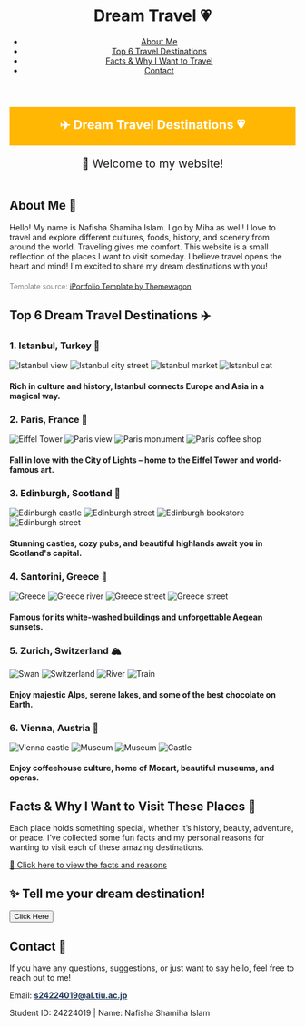 <html lang="en">
<head>
  <meta charset="UTF-8" />
  <meta name="viewport" content="width=device-width, initial-scale=1" />
</head>
<body>
<header class="d-flex justify-content-between align-items-center px-4">
  <h1>Dream Travel 💗</h1>
  <nav>
    <ul class="navbar-nav flex-row gap-4 mb-0">
      <li><a href="#about">About Me</a></li>
      <li><a href="#destinations">Top 6 Travel Destinations</a></li>
      <li><a href="#facts">Facts & Why I Want to Travel</a></li>
	  <li><a href="#contact">Contact</a></li>
    </ul>
  </nav>
</header>
<!-- Yellow top bar -->
<div style="background-color: #ffb703; color: white; padding: 15px 0; text-align: center; font-size: 22px; font-weight: bold;">
  ✈️ Dream Travel Destinations 💗
</div>
<!-- Welcome Message -->
<div id="welcomeMsg" style="text-align:center; font-size: 20px; padding: 20px 0;">
  👋 Welcome to my website!
</div>
<!-- About Me Section -->
<section class="section-box" id="about">
  <h2>About Me 👋</h2>
  <p>Hello! My name is Nafisha Shamiha Islam. I go by Miha as well! I love to travel and explore different cultures, foods, history, and scenery from around the world. Traveling gives me comfort. This website is a small reflection of the places I want to visit someday. I believe travel opens the heart and mind! I'm excited to share my dream destinations with you!</p>
</section>
 <!-- Template Credit -->
  <p style="margin-top: 20px; font-size: 0.9em; color: gray;">
    Template source: 
    <a href="https://themewagon.github.io/iPortfolio/index.html" target="_blank" rel="noopener noreferrer">
      iPortfolio Template by Themewagon
    </a>
  </p>
<!-- Top 6 Destinations Section -->
<section class="section-box" id="destinations">
  <h2>Top 6 Dream Travel Destinations ✈️</h2>
  <div class="destination">
    <h3>1. Istanbul, Turkey 🕌</h3>
    <img src="istanbul1.jpeg" alt="Istanbul view" />
    <img src="istanbul3.jpeg" alt="Istanbul city street" />
    <img src="istanbul2.jpeg" alt="Istanbul market" />
    <img src="istanbul5.jpeg" alt="Istanbul cat" />
    <h4 class="highlight-text">
      Rich in culture and history, Istanbul connects Europe and Asia in a magical way.
    </h4>
  </div>
  <div class="destination">
    <h3>2. Paris, France 🗼</h3>
    <img src="paris1.jpeg" alt="Eiffel Tower" />
    <img src="paris5.jpeg" alt="Paris view" />
    <img src="paris2.jpeg" alt="Paris monument" />
    <img src="paris4.jpeg" alt="Paris coffee shop" />
    <h4 class="highlight-text">
      Fall in love with the City of Lights – home to the Eiffel Tower and world-famous art.
    </h4>
  </div>
  <div class="destination">
    <h3>3. Edinburgh, Scotland 🏰</h3>
    <img src="edinburgh1.jpeg" alt="Edinburgh castle" />
    <img src="edinburgh3.jpeg" alt="Edinburgh street" />
    <img src="edinburgh4.jpeg" alt="Edinburgh bookstore" />
    <img src="edinburgh5.jpeg" alt="Edinburgh street" />
    <h4 class="highlight-text">
      Stunning castles, cozy pubs, and beautiful highlands await you in Scotland's capital.
    </h4>
  </div>
  <div class="destination">
    <h3>4. Santorini, Greece 🌊</h3>
    <img src="greece5.jpeg" alt="Greece" />
    <img src="greece2.jpeg" alt="Greece river" />
    <img src="greece3.jpeg" alt="Greece street" />
    <img src="greece4.jpeg" alt="Greece street" />
    <h4 class="highlight-text">
      Famous for its white-washed buildings and unforgettable Aegean sunsets.
    </h4>
  </div>
  <div class="destination">
    <h3>5. Zurich, Switzerland 🏔️</h3>
    <img src="switzerland5.jpeg" alt="Swan" />
    <img src="switzerland3.jpeg" alt="Switzerland" />
    <img src="switzerland2.jpeg" alt="River" />
    <img src="switzerland4.jpeg" alt="Train" />
    <h4 class="highlight-text">
      Enjoy majestic Alps, serene lakes, and some of the best chocolate on Earth.
    </h4>
  </div>
  <div class="destination">
    <h3>6. Vienna, Austria 🎻</h3>
    <img src="vienna5.jpeg" alt="Vienna castle" />
    <img src="vienna2.jpeg" alt="Museum" />
    <img src="vienna3.jpeg" alt="Museum" />
    <img src="vienna1.jpeg" alt="Castle" />
    <h4 class="highlight-text">
      Enjoy coffeehouse culture, home of Mozart, beautiful museums, and operas.
    </h4>
  </div>
</section>
<!-- Facts Section -->
<section class="section-box" id="facts">
  <h2>Facts & Why I Want to Visit These Places 💬</h2>
  <p>Each place holds something special, whether it’s history, beauty, adventure, or peace. I’ve collected some fun facts and my personal reasons for wanting to visit each of these amazing destinations.</p>
  <a href="factsandwhyiwanttotravel.html" class="btn-link" target="_blank" rel="noopener noreferrer">
    📍 Click here to view the facts and reasons
  </a>
</section>
<!-- Interactive Dream Destination Input -->
<div class="text-center my-4">
  <h2>✨ Tell me your dream destination!</h2>
  <button onclick="suggestDestination()">Click Here</button>
  <p id="destinationResponse" style="font-weight: bold; margin-top: 10px;"></p>
</div>
<!-- Contact Section -->
<section class="section-box" id="contact">
  <h2>Contact 📧</h2>
  <p>If you have any questions, suggestions, or just want to say hello, feel free to reach out to me!</p>
  <p>Email: 
    <a href="mailto:s24224019@al.tiu.ac.jp" style="color: #1d3557; font-weight: bold;">
      s24224019@al.tiu.ac.jp
    </a>
  </p>
</section>
<footer>
  <p>Student ID: 24224019 | Name: Nafisha Shamiha Islam</p>
</footer>
<!-- Scroll to top button -->
<div id="scroll-top" title="Scroll to top" onclick="window.scrollTo({top:0, behavior:'smooth'});">
  <i class="bi bi-arrow-up-short"></i>
</div>
<script>
  // Welcome message
  document.getElementById("welcomeMsg").innerText = "👋 Welcome to my website!";
  // User destination prompt
  function suggestDestination() {
    const place = prompt("Where would you love to go?");
    if (place) {
      document.getElementById("destinationResponse").innerText =
        "That sounds amazing! " + place + " is definitely worth visiting!";
    }
  }
  // Show/hide scroll to top button
  window.addEventListener('scroll', () => {
    const scrollBtn = document.getElementById('scroll-top');
    if (window.scrollY > 300) {
      scrollBtn.style.display = 'block';
    } else {
      scrollBtn.style.display = 'none';
    }
  });
</script>
</body>
</html>

